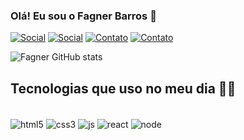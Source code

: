 
### Olá! Eu sou o Fagner Barros 👋

[![Social](https://img.shields.io/badge/LinkedIn-0077B5?style=for-the-badge&logo=linkedin&logoColor=white)](https://www.linkedin.com/in/fagner-barros-96a0a61b3/)
[![Social](https://img.shields.io/badge/Instagram-E4405F?style=for-the-badge&logo=instagram&logoColor=white)](https://www.instagram.com/fagner_barros38/)
[![Contato](https://img.shields.io/badge/Gmail-D14836?style=for-the-badge&logo=gmail&logoColor=white)](mailto:fagnerbarrosdev@gmail.com)
[![Contato](https://img.shields.io/badge/WhatsApp-25D366?style=for-the-badge&logo=whatsapp&logoColor=white)](https://contate.me/fagnerbarros)

![Fagner GitHub stats](https://github-readme-stats.vercel.app/api?username=Fagner7&show_icons=true&theme=chartreuse-dark)

## Tecnologias que uso no meu dia 👨‍💻

<div style="display: inline_block"><br/>
   <img align="center" alt="html5" src="https://img.shields.io/badge/HTML5-E34F26?style=for-the-badge&logo=html5&logoColor=white"/>
   <img align="center" alt="css3" src="https://img.shields.io/badge/CSS3-1572B6?style=for-the-badge&logo=css3&logoColor=white"/>
    <img align="center" alt="js" src="https://img.shields.io/badge/JavaScript-F7DF1E?style=for-the-badge&logo=javascript&logoColor=black"/>
     <img align="center" alt="react" src="https://img.shields.io/badge/React-20232A?style=for-the-badge&logo=react&logoColor=61DAFB"/>
      <img align="center" alt="node" src="https://img.shields.io/badge/Node.js-43853D?style=for-the-badge&logo=node.js&logoColor=white"/>
</div>
